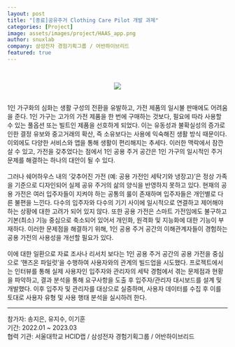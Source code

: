```yaml
---
layout: post
title: "[종료]공유주거 Clothing Care Pilot 개발 과제"
categories: [Project]
image: assets/images/project/HAAS_app.png
author: snuxlab
company: 삼성전자 경험기획그룹 / 어반하이브리드
featured: true
---
```


<p>
<br>
<p align="center"><img src="{{site.baseurl}}/assets/images/project/HAAS_app.png"></p>
<br>
1인 가구화의 심화는 생활 구성의 전환을 유발하고, 가전 제품의 일시불 판매에도 어려움을 준다. 1인 가구는 고가의 가전 제품을 한 번에 구매하는 것보다, 필요에 따라 사용할 수 있는 풀옵션 또는 빌트인 제품을 선호하게 되었다. 이는 유동성과 불확실성의 증가로 인한 결정 유보와 중고거래의 확산, 즉 소유보다는 사용에 익숙해진 생활 방식 때문이다. 이외에도 다양한 서비스와 앱을 통해 생활이 편리해지는 추세다. 이러한 맥락에서 잠깐 살 수 있고, 가전을 갖추었다는 점에서 1인 공용 주거 공간은 1인 가구의 일시적인 주거 문제를 해결하는 하나의 대안이 될 수 있다.<br>
<br>
그러나 쉐어하우스 내의 ‘갖추어진 가전 (예: 공용 가전인 세탁기와 냉장고)’은 정상 가족을 기준으로 디자인되어 실제 공유 주거의 삶의 양식을 반영하지 못하고 있다. 현재의 공용 가전은 여러 입주자들이 지켜야 하는 공통의 룰이 존재하며 입주자들은 개인별로 다른 불편을 느낀다. 다수의 입주자와 다수의 기기 사이에 일시적으로 연결하고 제어해야 하는 상황에 대한 고려가 되어 있지 않다. 또한 공용 가전은 스마트 가전임에도 불구하고 기본(최소) 기능 중심으로 축소되어 있어서 개인화, 원격화 및 지능화에 대한 기능이 부재하다. 이러한 문제점을 해결하기 위해, 1인 공용 주거 공간의 이해관계자들이 경험하는 공용 가전의 사용성을 개선할 필요가 있다.<br>
<br>
이에 대한 일환으로 자료 조사나 리서치 보다는 1인 공용 주거 공간의 공용 가전을 중심으로 ‘핸즈온 파일럿’을 수행하여 사용자와의 관계의 빌드업을 시도했다. 프로젝트에서는 인터뷰를 통해 실제 사용자인 입주자와 관리자의 세탁 경험에서 겪는 문제점과 현황을 파악하고, 결과 분석을 통해 요구사항을 도출 후 입주자/관리자 대시보드를 설계 및 개발했다. 이후 입주자 및 관리자를 대상으로 실증하며, 사용자 데이터를 수집 후 이를 토대로 사용자 유형 및 사용 행태 분석을 실시하려 한다. 
</p>

<hr>
참가자: 송지은, 유지수, 이기훈 <br>
기간: 2022.01 ~ 2023.03 <br>
협력 기관: 서울대학교 HCID랩 / 삼성전자 경험기획그룹 / 어반하이브리드
